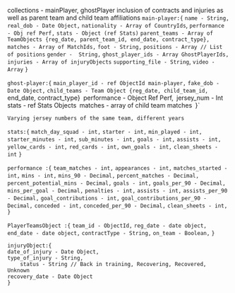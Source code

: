 collections - mainPlayer, ghostPlayer inclusion of contracts and injuries as well as parent team and child team affiliations
`main-player:{`
`name - String,`
`real_dob - Date Object,`
`nationality - Array of CountryIds`,
`performance - Obj ref Perf,`
`stats - Object (ref Stats)`
`parent_teams - Array of TeamObjects {reg_date, parent_team_id, end_date, contract_type},`
`matches - Array of MatchIds,`
`foot - String,`
`positions - Array // List of positions`
`gender -  String,`
`ghost_player_ids - Array GhostPlayerIds,`
`injuries - Array of injuryObjects`
`supporting_file - String`,
`video - Array`
`}`

`ghost-player:{`
`main_player_id - ref ObjectId main-player,`
`fake_dob - Date Object,`
`child_teams - Team Object {reg_date, child_team_id, 
`end_date, contract_type}`
`performance - Object Ref Perf,`
`jersey_num - Int`
`stats - ref Stats Objects`
`matches - array of child team matches`
`}`

`Varying jersey numbers of the same team, different years`

`stats:{`
`match_day_squad - int,`
`starter - int,`
`min_played - int,`
`starter_minutes - int,`
`sub_minutes - int,`
`goals - int,`
`assists - int,`
`yellow_cards - int,`
`red_cards - int,`
`own_goals - int,`
`clean_sheets - int`
`}`

`performance :{`
`team_matches - int,`
`appearances - int,`
`matches_started - int,`
`mins - int,`
`mins_90 - Decimal,`
`percent_matches - Decimal,`
`percent_potential_mins - Decimal,`
`goals - int,`
`goals_per_90 - Decimal,`
`mins_per_goal - Decimal,`
`penalties - int,`
`assists - int,`
`assists_per_90 - Decimal,`
`goal_contributions - int,`
`goal_contributions_per_90 - Decimal,`
`conceded - int,`
`conceded_per_90 - Decimal,`
`clean_sheets - int,`
`}`

`PlayerTeamsObject :{`
`team_id - ObjectId,`
`reg_date - date object,`
`end_date - date object,`
`contractType - String,`
`on_team - Boolean,`
`}`

```
injuryObject:{
date_of_injury - Date Object,
type_of_injury - String,
	status - String // Back in training, Recovering, Recovered, Unknown
recovery_date - Date Object
}
```
